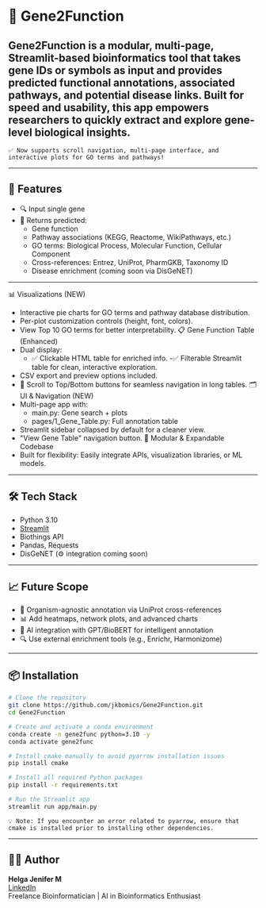 # 🧬 Gene2Function

**Gene2Function** is a modular, multi-page, Streamlit-based bioinformatics tool that takes gene IDs or symbols as input and provides predicted functional annotations, associated pathways, and potential disease links. Built for speed and usability, this app empowers researchers to quickly extract and explore gene-level biological insights.
---
    ✅ Now supports scroll navigation, multi-page interface, and interactive plots for GO terms and pathways!
---

## 🚀 Features

- 🔍 Input single gene
- 🧠 Returns predicted:
  - Gene function
  - Pathway associations (KEGG, Reactome, WikiPathways, etc.)
  - GO terms: Biological Process, Molecular Function, Cellular Component
  - Cross-references: Entrez, UniProt, PharmGKB, Taxonomy ID
  - Disease enrichment (coming soon via DisGeNET)
 
---

📊 Visualizations (NEW)
  - Interactive pie charts for GO terms and pathway database distribution.
  - Per-plot customization controls (height, font, colors).
  - View Top 10 GO terms for better interpretability.
📋 Gene Function Table (Enhanced)
  - Dual display:
     - ✅ Clickable HTML table for enriched info.
     -✅ Filterable Streamlit table for clean, interactive exploration.
  - CSV export and preview options included.
  - 🔄 Scroll to Top/Bottom buttons for seamless navigation in long tables.
🗂️ UI & Navigation (NEW)
  - Multi-page app with:
    - main.py: Gene search + plots
    - pages/1_Gene_Table.py: Full annotation table
  - Streamlit sidebar collapsed by default for a cleaner view.
  - "View Gene Table" navigation button.
🔗 Modular & Expandable Codebase
  - Built for flexibility: Easily integrate APIs, visualization libraries, or ML models.

---

## 🛠️ Tech Stack

- Python 3.10
- [Streamlit](https://streamlit.io/)
- Biothings API
- Pandas, Requests
- DisGeNET (⚙️ integration coming soon)

---

## 📈 Future Scope

- 🧬 Organism-agnostic annotation via UniProt cross-references  
- 📊 Add heatmaps, network plots, and advanced charts 
- 🤖 AI integration with GPT/BioBERT for intelligent annotation  
- 🔍 Use external enrichment tools (e.g., Enrichr, Harmonizome)

---

## 📦 Installation

```bash
# Clone the repository
git clone https://github.com/jkbomics/Gene2Function.git
cd Gene2Function

# Create and activate a conda environment
conda create -n gene2func python=3.10 -y
conda activate gene2func

# Install cmake manually to avoid pyarrow installation issues
pip install cmake

# Install all required Python packages
pip install -r requirements.txt

# Run the Streamlit app
streamlit run app/main.py

```
    💡 Note: If you encounter an error related to pyarrow, ensure that cmake is installed prior to installing other dependencies.
---

## 👩‍💻 Author

**Helga Jenifer M**  
[LinkedIn](https://www.linkedin.com/in/helga-jenifer-m-208977147)  
Freelance Bioinformatician | AI in Bioinformatics Enthusiast 
